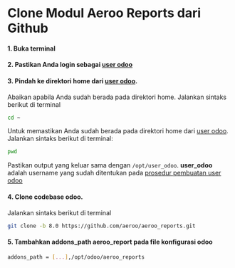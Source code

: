 # Clone Modul Aeroo Reports dari Github

#### 1. Buka terminal
#### 2. Pastikan Anda login sebagai **[user odoo](../../terminologi.md#user-odoo)**
#### 3. Pindah ke direktori home dari [user odoo](../../terminologi.md#user-odoo).
Abaikan apabila Anda sudah berada pada direktori home. Jalankan sintaks berikut di terminal

```bash
cd ~
```

Untuk memastikan Anda sudah berada pada direktori home dari [user odoo](../../terminologi.md#user-odoo). Jalankan sintaks berikut di terminal:

```bash
pwd
```

Pastikan output yang keluar sama dengan ```/opt/user_odoo```. **user_odoo** adalah username yang sudah ditentukan pada [prosedur pembuatan user odoo](./user-os.md#l3)
#### 4. Clone codebase odoo.
Jalankan sintaks berikut di terminal

```bash
git clone -b 8.0 https://github.com/aeroo/aeroo_reports.git
```
#### 5. Tambahkan addons_path aeroo_report pada file konfigurasi odoo

```bash
addons_path = [...],/opt/odoo/aeroo_reports
```